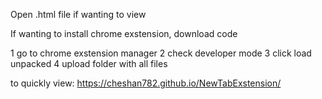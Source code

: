 Open .html file if wanting to view

If wanting to install chrome exstension, 
download code 

1 go to chrome exstension manager
2 check developer mode
3 click load unpacked
4 upload folder with all files

to quickly view: https://cheshan782.github.io/NewTabExstension/
